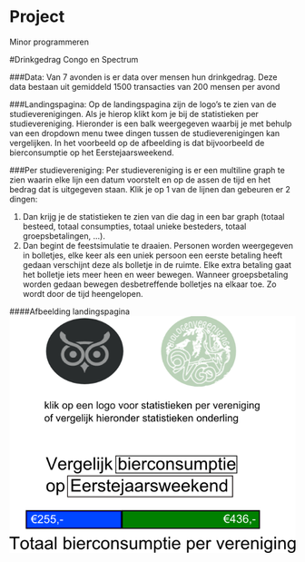 # Project
Minor programmeren

#Drinkgedrag Congo en Spectrum

###Data:
Van 7 avonden is er data over mensen hun drinkgedrag. Deze data bestaan uit gemiddeld 1500 transacties van 200 mensen per avond

###Landingspagina:
Op de landingspagina zijn de logo’s te zien van de studieverenigingen. Als je hierop klikt kom je bij de statistieken per studievereniging. Hieronder is een balk weergegeven waarbij je met behulp van een dropdown menu twee dingen tussen de studieverenigingen kan vergelijken. In het voorbeeld op de afbeelding is dat bijvoorbeeld de bierconsumptie op het Eerstejaarsweekend.

###Per studievereniging:
Per studievereniging is er een multiline graph te zien waarin elke lijn een datum voorstelt en op de assen de tijd en het bedrag dat is uitgegeven staan.
Klik je op 1 van de lijnen dan gebeuren er 2 dingen:
1.	Dan krijg je de statistieken te zien van die dag in een bar graph (totaal besteed, totaal consumpties, totaal unieke besteders, totaal groepsbetalingen, ...).
2.	Dan begint de feestsimulatie te draaien. Personen worden weergegeven in bolletjes, elke keer als een uniek persoon een eerste betaling heeft gedaan verschijnt deze als bolletje in de ruimte. Elke extra betaling gaat het bolletje iets meer heen en weer bewegen. Wanneer groepsbetaling worden gedaan bewegen desbetreffende bolletjes na elkaar toe. Zo wordt door de tijd heengelopen. 

####Afbeelding landingspagina
![alt text](https://github.com/stanleykelder/Project/blob/master/progplan1.png "Landingspagina")
